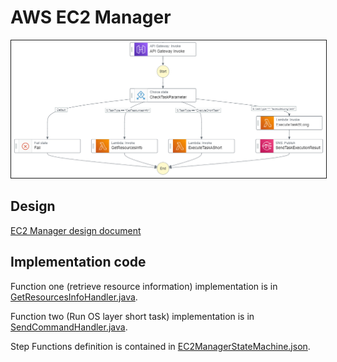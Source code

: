 # AWS EC2 Manager

<img src="https://github.com/yaohf777/ec2manager/blob/main/EC2ManagerFlow.png" border="1" alt="EC2 Manager flow"/>

## Design
[EC2 Manager design document](https://github.com/yaohf777/ec2manager/blob/main/EC2%20Manager%20Design.docx)


## Implementation code
Function one (retrieve resource information) implementation is in [GetResourcesInfoHandler.java](https://github.com/yaohf777/ec2manager/blob/main/src/main/java/com/amazonaws/ec2manager/lambda/GetResourcesInfoHandler.java#L32-L51).

Function two (Run OS layer short task) implementation is in [SendCommandHandler.java](https://github.com/yaohf777/ec2manager/blob/main/src/main/java/com/amazonaws/ec2manager/lambda/SendCommandHandler.java#L40-L81).

Step Functions definition is contained in [EC2ManagerStateMachine.json](https://github.com/yaohf777/ec2manager/blob/main/EC2ManagerStateMachine.json).
